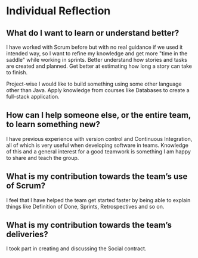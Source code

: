 # Individual Reflection

## What do I want to learn or understand better?
I have worked with Scrum before but with no real guidance if we used it intended way, so I want to refine my knowledge and get
more "time in the saddle" while working in sprints. Better understand how stories and tasks are created and planned. Get better at estimating how long a story can take to finish.

Project-wise I would like to build something using some other language other than Java. Apply knowledge from courses like Databases to create a full-stack application.

## How can I help someone else, or the entire team, to learn something new?
I have previous experience with version control and Continuous Integration, all of which is very useful when
developing software in teams. Knowledge of this and a general interest for a good teamwork is something I am happy to
share and teach the group.

## What is my contribution towards the team’s use of Scrum?
I feel that I have helped the team get started faster by being able to
explain things like Definition of Done, Sprints, Retrospectives and so on.

## What is my contribution towards the team’s deliveries?
I took part in creating and discussing the Social contract.
